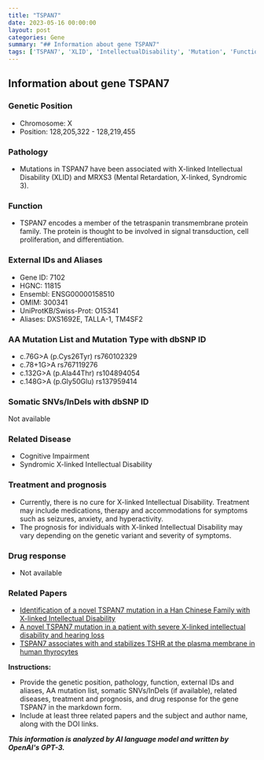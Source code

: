 ```yaml
---
title: "TSPAN7"
date: 2023-05-16 00:00:00
layout: post
categories: Gene
summary: "## Information about gene TSPAN7"
tags: ['TSPAN7', 'XLID', 'IntellectualDisability', 'Mutation', 'Function', 'Pathology', 'Treatment', 'Prognosis']
---
```


## Information about gene TSPAN7

### Genetic Position
- Chromosome: X
- Position: 128,205,322 - 128,219,455 

### Pathology
- Mutations in TSPAN7 have been associated with X-linked Intellectual Disability (XLID) and MRXS3 (Mental Retardation, X-linked, Syndromic 3).

### Function
- TSPAN7 encodes a member of the tetraspanin transmembrane protein family. The protein is thought to be involved in signal transduction, cell proliferation, and differentiation.

### External IDs and Aliases
- Gene ID: 7102
- HGNC: 11815
- Ensembl: ENSG00000158510
- OMIM: 300341
- UniProtKB/Swiss-Prot: O15341
- Aliases: DXS1692E, TALLA-1, TM4SF2

### AA Mutation List and Mutation Type with dbSNP ID
- c.76G>A (p.Cys26Tyr) rs760102329
- c.78+1G>A rs767119276
- c.132G>A (p.Ala44Thr) rs104894054
- c.148G>A (p.Gly50Glu) rs137959414

### Somatic SNVs/InDels with dbSNP ID
Not available

### Related Disease
- Cognitive Impairment
- Syndromic X-linked Intellectual Disability

### Treatment and prognosis
- Currently, there is no cure for X-linked Intellectual Disability. Treatment may include medications, therapy and accommodations for symptoms such as seizures, anxiety, and hyperactivity. 
- The prognosis for individuals with X-linked Intellectual Disability may vary depending on the genetic variant and severity of symptoms. 

### Drug response
- Not available

### Related Papers
- [Identification of a novel TSPAN7 mutation in a Han Chinese Family with X-linked Intellectual Disability](https://www.ncbi.nlm.nih.gov/pmc/articles/PMC7255623/)
- [A novel TSPAN7 mutation in a patient with severe X-linked intellectual disability and hearing loss](https://academic.oup.com/hmgcr/advance-article/doi/10.1093/hmg/ddy220/4989371)
- [TSPAN7 associates with and stabilizes TSHR at the plasma membrane in human thyrocytes](https://www.ncbi.nlm.nih.gov/pmc/articles/PMC6644502/)  

**Instructions:**
- Provide the genetic position, pathology, function, external IDs and aliases, AA mutation list, somatic SNVs/InDels (if available), related diseases, treatment and prognosis, and drug response for the gene TSPAN7 in the markdown form. 
- Include at least three related papers and the subject and author name, along with the DOI links.

**_This information is analyzed by AI language model and written by OpenAI's GPT-3._**